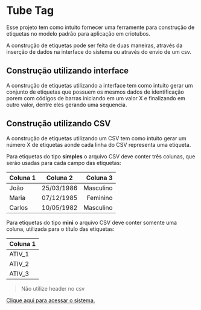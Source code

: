 # Tube Tag

Esse projeto tem como intuito fornecer uma ferramente para construção de etiquetas no modelo padrão para aplicação em criotubos.

A construção de etiquetas pode ser feita de duas maneiras, através da inserção de dados na interface do sistema ou através do envio de um csv.

## Construção utilizando interface

A construção de etiquetas utilizando a interface tem como intuito gerar um conjunto de etiquetas que possuem os mesmos dados de identificação porem com códigos de barras iniciando em um valor X e finalizando em outro valor, dentre eles gerando uma sequencia.

## Construção utilizando CSV

A construção de etiquetas utilizando um CSV tem como intuito gerar um número X de etiquetas aonde cada linha do CSV representa uma etiqueta.

Para etiquetas do tipo **simples** o arquivo CSV deve conter três colunas, que serão usadas para cada campo das etiquetas:

| Coluna 1 | Coluna 2 | Coluna 3 |
| - | :-: | -: |
| João | 25/03/1986 | Masculino |
| Maria | 07/12/1985 | Feminino |
| Carlos | 10/05/1982 | Masculino |

Para etiquetas do tipo **mini** o arquivo CSV deve conter somente uma coluna, utilizada para o título das etiquetas:

| Coluna 1 |
| - |
| ATIV_1 |
| ATIV_2 |
| ATIV_3 |

> Não utilize header no csv

[Clique aqui para acessar o sistema.](http://tag.otus-solutions.com.br/)
